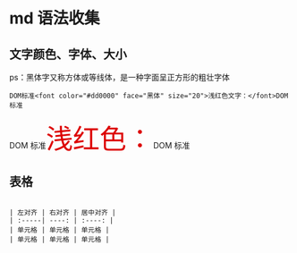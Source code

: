 # md 语法收集

## 文字颜色、字体、大小

ps：黑体字又称方体或等线体，是一种字面呈正方形的粗壮字体

```
DOM标准<font color="#dd0000" face="黑体" size="20">浅红色文字：</font>DOM标准

```

DOM 标准<font color="#dd0000" face="黑体" size="20">浅红色：</font>DOM 标准

## 表格

```

| 左对齐 | 右对齐 | 居中对齐 |
| :-----| ----: | :----: |
| 单元格 | 单元格 | 单元格 |
| 单元格 | 单元格 | 单元格 |
```
